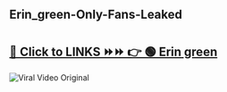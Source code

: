 
 ## Erin_green-Only-Fans-Leaked

# <h2><a href="https://clipsfans.com/Erin_green&ref=git">🔗 Click to LINKS ⏩⏩ 👉 🟢 Erin green </a></h2>

<a href="https://clipsfans.com/Erin_green&ref=git" rel="nofollow" data-target="animated-image.originalLink"><img src="https://i.ibb.co.com/xMMVF88/686577567.gif" alt="Viral Video Original" style="max-width: 100%; display: inline-block;" data-target="animated-image.originalImage"></a>
